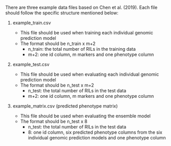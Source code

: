 There are three example data files based on Chen et al. (2019). Each file should follow the specific structure mentioned below:

1. example_train.csv
     - This file should be used when training each individual genomic prediction model
     - The format should be n_train x m+2
          - n_train: the total number of RILs in the training data
          - m+2: one id column, m markers and one phenotype column

2. example_test.csv
     - This file should be used when evaluating each individual genomic prediction model
     - The format should be n_test x m+2
          - n_test: the total number of RILs in the test data
          - m+2: one id column, m markers and one phenotype column

3. example_matrix.csv (predicted phenotype matrix)
     - This file should be used when evaluating the ensemble model
     - The format should be n_test x 8
          - n_test: the total number of RILs in the test data
          - 8: one id column, six predicted phenotype columns from the six individual genomic prediction models and one phenotype column
